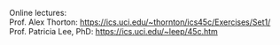 Online lectures:
<br>
Prof. Alex Thorton: https://ics.uci.edu/~thornton/ics45c/Exercises/Set1/
<br>
Prof. Patricia Lee, PhD: https://ics.uci.edu/~leep/45c.htm
